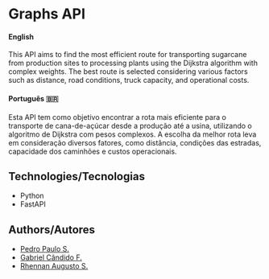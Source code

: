 
# Graphs API

#### English
This API aims to find the most efficient route for transporting sugarcane from production sites to processing plants using the Dijkstra algorithm with complex weights. The best route is selected considering various factors such as distance, road conditions, truck capacity, and operational costs.

#### Português 🇧🇷

Esta API tem como objetivo encontrar a rota mais eficiente para o transporte de cana-de-açúcar desde a produção até a usina, utilizando o algoritmo de Dijkstra com pesos complexos. A escolha da melhor rota leva em consideração diversos fatores, como distância, condições das estradas, capacidade dos caminhões e custos operacionais.



## Technologies/Tecnologias

- Python
- FastAPI
## Authors/Autores

- [Pedro Paulo S.](https://www.github.com/swlobr)
- [Gabriel Cândido F.](https://github.com/Gabriel-Candido-Ferreira)
- [Rhennan Augusto S.](https://github.com/RhennanAugusto)


